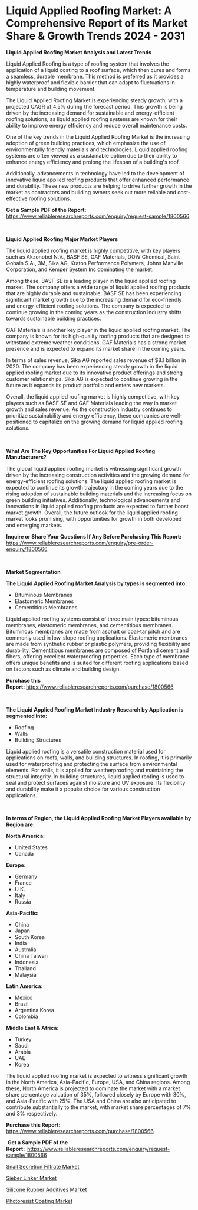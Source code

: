 <p><h1>Liquid Applied Roofing Market: A Comprehensive Report of its Market Share & Growth Trends 2024 - 2031</h1></p><p><strong>Liquid Applied Roofing Market Analysis and Latest Trends</strong></p>
<p><p>Liquid Applied Roofing is a type of roofing system that involves the application of a liquid coating to a roof surface, which then cures and forms a seamless, durable membrane. This method is preferred as it provides a highly waterproof and flexible barrier that can adapt to fluctuations in temperature and building movement.</p><p>The Liquid Applied Roofing Market is experiencing steady growth, with a projected CAGR of 4.5% during the forecast period. This growth is being driven by the increasing demand for sustainable and energy-efficient roofing solutions, as liquid applied roofing systems are known for their ability to improve energy efficiency and reduce overall maintenance costs.</p><p>One of the key trends in the Liquid Applied Roofing Market is the increasing adoption of green building practices, which emphasize the use of environmentally friendly materials and technologies. Liquid applied roofing systems are often viewed as a sustainable option due to their ability to enhance energy efficiency and prolong the lifespan of a building's roof.</p><p>Additionally, advancements in technology have led to the development of innovative liquid applied roofing products that offer enhanced performance and durability. These new products are helping to drive further growth in the market as contractors and building owners seek out more reliable and cost-effective roofing solutions.</p></p>
<p><strong>Get a Sample PDF of the Report:&nbsp;</strong> <a href="https://www.reliableresearchreports.com/enquiry/request-sample/1800566">https://www.reliableresearchreports.com/enquiry/request-sample/1800566</a></p>
<p>&nbsp;</p>
<p><strong>Liquid Applied Roofing Major Market Players</strong></p>
<p><p>The liquid applied roofing market is highly competitive, with key players such as Akzonobel N.V., BASF SE, GAF Materials, DOW Chemical, Saint-Gobain S.A., 3M, Sika AG, Kraton Performance Polymers, Johns Manville Corporation, and Kemper System Inc dominating the market. </p><p>Among these, BASF SE is a leading player in the liquid applied roofing market. The company offers a wide range of liquid applied roofing products that are highly durable and sustainable. BASF SE has been experiencing significant market growth due to the increasing demand for eco-friendly and energy-efficient roofing solutions. The company is expected to continue growing in the coming years as the construction industry shifts towards sustainable building practices.</p><p>GAF Materials is another key player in the liquid applied roofing market. The company is known for its high-quality roofing products that are designed to withstand extreme weather conditions. GAF Materials has a strong market presence and is expected to expand its market share in the coming years.</p><p>In terms of sales revenue, Sika AG reported sales revenue of $8.1 billion in 2020. The company has been experiencing steady growth in the liquid applied roofing market due to its innovative product offerings and strong customer relationships. Sika AG is expected to continue growing in the future as it expands its product portfolio and enters new markets.</p><p>Overall, the liquid applied roofing market is highly competitive, with key players such as BASF SE and GAF Materials leading the way in market growth and sales revenue. As the construction industry continues to prioritize sustainability and energy efficiency, these companies are well-positioned to capitalize on the growing demand for liquid applied roofing solutions.</p></p>
<p>&nbsp;</p>
<p><strong>What Are The Key Opportunities For Liquid Applied Roofing Manufacturers?</strong></p>
<p><p>The global liquid applied roofing market is witnessing significant growth driven by the increasing construction activities and the growing demand for energy-efficient roofing solutions. The liquid applied roofing market is expected to continue its growth trajectory in the coming years due to the rising adoption of sustainable building materials and the increasing focus on green building initiatives. Additionally, technological advancements and innovations in liquid applied roofing products are expected to further boost market growth. Overall, the future outlook for the liquid applied roofing market looks promising, with opportunities for growth in both developed and emerging markets.</p></p>
<p><strong>Inquire or Share Your Questions If Any Before Purchasing This Report:</strong> <a href="https://www.reliableresearchreports.com/enquiry/pre-order-enquiry/1800566">https://www.reliableresearchreports.com/enquiry/pre-order-enquiry/1800566</a></p>
<p>&nbsp;</p>
<p><strong>Market Segmentation</strong></p>
<p><strong>The Liquid Applied Roofing Market Analysis by types is segmented into:</strong></p>
<p><ul><li>Bituminous Membranes</li><li>Elastomeric Membranes</li><li>Cementitious Membranes</li></ul></p>
<p><p>Liquid applied roofing systems consist of three main types: bituminous membranes, elastomeric membranes, and cementitious membranes. Bituminous membranes are made from asphalt or coal-tar pitch and are commonly used in low-slope roofing applications. Elastomeric membranes are made from synthetic rubber or plastic polymers, providing flexibility and durability. Cementitious membranes are composed of Portland cement and fibers, offering excellent waterproofing properties. Each type of membrane offers unique benefits and is suited for different roofing applications based on factors such as climate and building design.</p></p>
<p><strong>Purchase this Report:&nbsp;</strong><a href="https://www.reliableresearchreports.com/purchase/1800566">https://www.reliableresearchreports.com/purchase/1800566</a></p>
<p>&nbsp;</p>
<p><strong>The Liquid Applied Roofing Market Industry Research by Application is segmented into:</strong></p>
<p><ul><li>Roofing</li><li>Walls</li><li>Building Structures</li></ul></p>
<p><p>Liquid applied roofing is a versatile construction material used for applications on roofs, walls, and building structures. In roofing, it is primarily used for waterproofing and protecting the surface from environmental elements. For walls, it is applied for weatherproofing and maintaining the structural integrity. In building structures, liquid applied roofing is used to seal and protect surfaces against moisture and UV exposure. Its flexibility and durability make it a popular choice for various construction applications.</p></p>
<p>&nbsp;</p>
<p><strong>In terms of Region, the Liquid Applied Roofing Market Players available by Region are:</strong></p>
<p>
    <p> <strong> North America: </strong>
        <ul>
            <li>United States</li>
            <li>Canada</li>
        </ul>
        </p> 
    <p> <strong> Europe: </strong>
        <ul>
            <li>Germany</li>
            <li>France</li>
            <li>U.K.</li>
            <li>Italy</li>
            <li>Russia</li>
        </ul>
        </p> 
    <p> <strong> Asia-Pacific: </strong>
        <ul>
            <li>China</li>
            <li>Japan</li>
            <li>South Korea</li>
            <li>India</li>
            <li>Australia</li>
            <li>China Taiwan</li>
            <li>Indonesia</li>
            <li>Thailand</li>
            <li>Malaysia</li>
        </ul>
        </p> 
    <p> <strong> Latin America: </strong>
        <ul>
            <li>Mexico</li>
            <li>Brazil</li>
            <li>Argentina Korea</li>
            <li>Colombia</li>
        </ul>
        </p> 
    <p> <strong> Middle East & Africa: </strong>
        <ul>
            <li>Turkey</li>
            <li>Saudi</li>
            <li>Arabia</li>
            <li>UAE</li>
            <li>Korea</li>
        </ul>
    </p>
    </p>
<p><p>The liquid applied roofing market is expected to witness significant growth in the North America, Asia-Pacific, Europe, USA, and China regions. Among these, North America is projected to dominate the market with a market share percentage valuation of 35%, followed closely by Europe with 30%, and Asia-Pacific with 25%. The USA and China are also anticipated to contribute substantially to the market, with market share percentages of 7% and 3% respectively.</p></p>
<p><strong>Purchase this Report: </strong><a href="https://www.reliableresearchreports.com/purchase/1800566">https://www.reliableresearchreports.com/purchase/1800566</a></p>
<p>&nbsp;<strong>Get a Sample PDF of the Report:&nbsp;&nbsp;</strong><a href="https://www.reliableresearchreports.com/enquiry/request-sample/1800566">https://www.reliableresearchreports.com/enquiry/request-sample/1800566</a></p>
<p><strong></strong></p>
<p><p><a href="https://issuu.com/reportprime-2/docs/snail-secretion-filtrate-market-size-2030.pptx">Snail Secretion Filtrate Market</a></p><p><a href="https://issuu.com/reportprime-2/docs/sieber-linker-market-size-2030.pptx">Sieber Linker Market</a></p><p><a href="https://github.com/beatblasta/Market-Research-Report-List-2/blob/main/silicone-rubber-additives-market.md">Silicone Rubber Additives Market</a></p><p><a href="https://github.com/angelajermaine/Market-Research-Report-List-2/blob/main/photoresist-coating-market.md">Photoresist Coating Market</a></p></p>